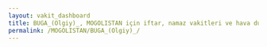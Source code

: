 ```yaml
---
layout: vakit_dashboard
title: BUGA_(Olgiy)_, MOGOLISTAN için iftar, namaz vakitleri ve hava durumu - ilçe/eyalet seç
permalink: /MOGOLISTAN/BUGA_(Olgiy)_/
---
```


<script type="text/javascript">
  var GLOBAL_COUNTRY = 'MOGOLISTAN';
  var GLOBAL_CITY = 'BUGA_(Olgiy)_';
  var GLOBAL_STATE = '';
  var lat = 72;
  var lon = 21;
</script>
